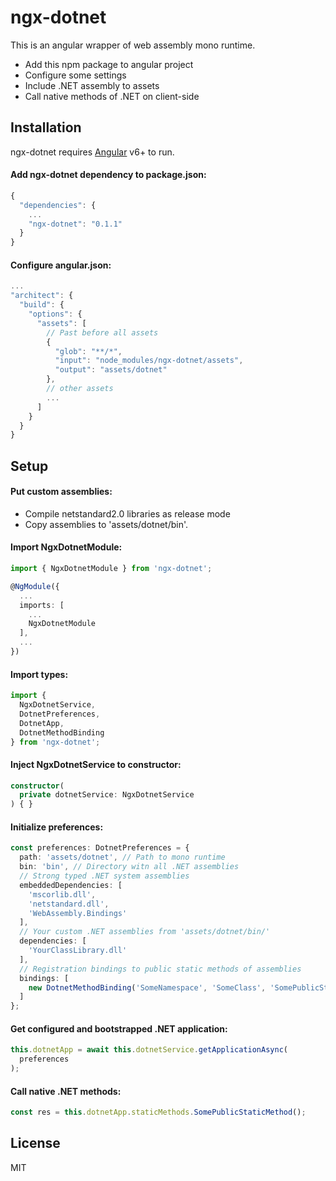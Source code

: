 # ngx-dotnet

This is an angular wrapper of web assembly mono runtime.

  - Add this npm package to angular project
  - Configure some settings
  - Include .NET assembly to assets
  - Call native methods of .NET on client-side

## Installation

ngx-dotnet requires [Angular](https://angular.io/) v6+ to run.

#### Add ngx-dotnet dependency to package.json:
```javascript
{
  "dependencies": {
    ...
    "ngx-dotnet": "0.1.1"
  }
}
```

#### Configure angular.json:
```javascript
...
"architect": {
  "build": {
    "options": {
      "assets": [
        // Past before all assets
        {
          "glob": "**/*",
          "input": "node_modules/ngx-dotnet/assets",
          "output": "assets/dotnet"
        },
        // other assets
        ...
      ]
    }
  }
}
```

## Setup

#### Put custom assemblies:
- Compile netstandard2.0 libraries as release mode
- Copy assemblies to 'assets/dotnet/bin'.

#### Import NgxDotnetModule:
```typescript
import { NgxDotnetModule } from 'ngx-dotnet';

@NgModule({
  ...
  imports: [
    ...
    NgxDotnetModule
  ],
  ...
})
```

#### Import types:

```typescript
import {
  NgxDotnetService,
  DotnetPreferences,
  DotnetApp,
  DotnetMethodBinding
} from 'ngx-dotnet';
```

#### Inject NgxDotnetService to constructor:

```typescript
constructor(
  private dotnetService: NgxDotnetService
) { }
```

#### Initialize preferences:

```typescript
const preferences: DotnetPreferences = {
  path: 'assets/dotnet', // Path to mono runtime
  bin: 'bin', // Directory witn all .NET assemblies
  // Strong typed .NET system assemblies
  embeddedDependencies: [
    'mscorlib.dll',
    'netstandard.dll',
    'WebAssembly.Bindings'
  ],
  // Your custom .NET assemblies from 'assets/dotnet/bin/'
  dependencies: [
    'YourClassLibrary.dll'
  ],
  // Registration bindings to public static methods of assemblies
  bindings: [
    new DotnetMethodBinding('SomeNamespace', 'SomeClass', 'SomePublicStaticMethod')
  ]
};
```

#### Get configured and bootstrapped .NET application:

```typescript
this.dotnetApp = await this.dotnetService.getApplicationAsync(
  preferences
);
```

#### Call native .NET methods:

```typescript
const res = this.dotnetApp.staticMethods.SomePublicStaticMethod();
```

License
----

MIT
